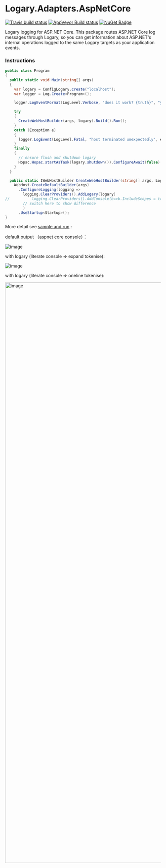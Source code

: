 # Logary.Adapters.AspNetCore

[![Travis build status](https://travis-ci.org/logary/AspNetCore.png)](https://travis-ci.org/logary/AspNetCore)
[![AppVeyor Build status](https://ci.appveyor.com/api/projects/status/2i50hps9aipbwimb?svg=true)](https://ci.appveyor.com/project/lust4life/aspnetcore)
[![NuGet Badge](https://buildstats.info/nuget/Logary.Adapters.AspNetCore)](https://www.nuget.org/packages/Logary.Adapters.AspNetCore)


Logary logging for ASP.NET Core. This package routes ASP.NET Core log messages through Logary, so you can get information about ASP.NET's internal operations logged to the same Logary targets as your application events.

### Instructions


```csharp
public class Program
{
  public static void Main(string[] args)
  {
    var logary = ConfigLogary.create("localhost");
    var logger = Log.Create<Program>();

    logger.LogEventFormat(LogLevel.Verbose, "does it work? {truth}", "yes!"); // no need, only for example

    try
    {
      CreateWebHostBuilder(args, logary).Build().Run();
    }
    catch (Exception e)
    {
      logger.LogEvent(LogLevel.Fatal, "host terminated unexpectedly", e);
    }
    finally
    {
      // ensure flush and shutdown logary
      Hopac.Hopac.startAsTask(logary.shutdown()).ConfigureAwait(false).GetAwaiter().GetResult();
    }
  }

  public static IWebHostBuilder CreateWebHostBuilder(string[] args, LogManager logary) =>
    WebHost.CreateDefaultBuilder(args)
      .ConfigureLogging(logging =>
        logging.ClearProviders().AddLogary(logary) 
//          logging.ClearProviders().AddConsole(b=>b.IncludeScopes = true)
        // switch here to show difference
        )
      .UseStartup<Startup>();
}
```

More detail see [sample and run](https://github.com/logary/AspNetCore/blob/master/samples/AspNetCore.CSharp/Program.cs) :

default output （aspnet core console）：

![image](https://user-images.githubusercontent.com/3074328/38345936-7d3f8da6-38c4-11e8-9ac4-2b7dcff6fa06.png)

with logary (literate console => expand tokenise):

![image](https://user-images.githubusercontent.com/3074328/50156312-75f39f00-0309-11e9-9c96-77a40af15cb3.png)


with logary (literate console => oneline tokenise):

<img width="1876" alt="image" src="https://user-images.githubusercontent.com/3074328/50156442-d2ef5500-0309-11e9-876d-ab0ac73eb5ed.png">
